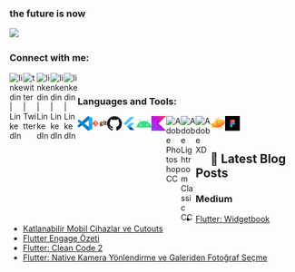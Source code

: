 ### the future is now

<img width="720px" src="https://media.giphy.com/media/26xBEamXwaMSUbV72/giphy.gif">

### Connect with me:

[<img align="left" alt="linkedin | LinkedIn" width="24px" src="https://cdn.jsdelivr.net/npm/simple-icons@v3/icons/linkedin.svg" />][linkedin]
[<img align="left" alt="twitter | Twitter" width="24px" src="https://cdn.jsdelivr.net/npm/simple-icons@v3/icons/twitter.svg" />][twitter]
[<img align="left" alt="linkedin | LinkedIn" width="24px" src="https://cdn.jsdelivr.net/npm/simple-icons@v3/icons/medium.svg" />][medium]
[<img align="left" alt="linkedin | LinkedIn" width="24px" src="https://cdn.jsdelivr.net/npm/simple-icons@v3/icons/behance.svg" />][behance]
[<img align="left" alt="linkedin | LinkedIn" width="24px" src="https://cdn.jsdelivr.net/npm/simple-icons@v3/icons/dribbble.svg" />][dribbble]

<br />

### Languages and Tools:

<img align="left" alt="Visual Studio Code" width="26px" src="https://raw.githubusercontent.com/github/explore/80688e429a7d4ef2fca1e82350fe8e3517d3494d/topics/visual-studio-code/visual-studio-code.png" />
<img align="left" alt="Git" width="26px" src="https://raw.githubusercontent.com/github/explore/80688e429a7d4ef2fca1e82350fe8e3517d3494d/topics/git/git.png" />
<img align="left" alt="GitHub" width="26px" src="https://raw.githubusercontent.com/github/explore/78df643247d429f6cc873026c0622819ad797942/topics/github/github.png" />
<img align="left" alt="Flutter" width="26px" src="https://raw.githubusercontent.com/github/explore/cebd63002168a05a6a642f309227eefeccd92950/topics/flutter/flutter.png" />
<img align="left" alt="Android" width="26px" src="https://raw.githubusercontent.com/github/explore/80688e429a7d4ef2fca1e82350fe8e3517d3494d/topics/android/android.png" />
<img align="left" alt="Kotlin" width="26px" src="https://raw.githubusercontent.com/github/explore/80688e429a7d4ef2fca1e82350fe8e3517d3494d/topics/kotlin/kotlin.png" />
<img align="left" alt="Adobe Photoshop CC" width="26px" src="https://upload.wikimedia.org/wikipedia/commons/thumb/a/af/Adobe_Photoshop_CC_icon.svg/616px-Adobe_Photoshop_CC_icon.svg.png" />
<img align="left" alt="Adobe Lightroom Classic CC" width="26px" src="https://upload.wikimedia.org/wikipedia/commons/thumb/5/56/Adobe_Photoshop_Lightroom_Classic_CC_icon.svg/512px-Adobe_Photoshop_Lightroom_Classic_CC_icon.svg.png" />
<img align="left" alt="Adobe XD" width="26px" src="https://upload.wikimedia.org/wikipedia/commons/thumb/c/c2/Adobe_XD_CC_icon.svg/1200px-Adobe_XD_CC_icon.svg.png" />
<img align="left" alt="Zeplin" width="26px" src="https://raw.githubusercontent.com/github/explore/80688e429a7d4ef2fca1e82350fe8e3517d3494d/topics/zeplin/zeplin.png" />
<img align="left" alt="Figma" width="26px" src="https://raw.githubusercontent.com/github/explore/05d0f0dfceafd861bdf2b53559399dae7b2e2d8b/topics/figma/figma.png" />

<br />
<br />

## 📕 Latest Blog Posts

<!-- BLOG-POST-LIST:START -->
<!-- BLOG-POST-LIST:END -->

### Medium

<!-- MEDIUM:START -->
- [Flutter: Widgetbook](https://medium.com/teamkraken/flutter-widgetbook-e885f607f9dc?source=rss-db21aee611de------2)
- [Katlanabilir Mobil Cihazlar ve Cutouts](https://medium.com/teamkraken/katlanabilir-mobil-cihazlar-ve-cutouts-d8cb55bedb98?source=rss-db21aee611de------2)
- [Flutter Engage Özeti](https://medium.com/flutter-t%C3%BCrkiye/flutter-engage-%C3%B6zeti-b515520ad212?source=rss-db21aee611de------2)
- [Flutter:  Clean Code 2](https://medium.com/flutter-t%C3%BCrkiye/flutter-clean-code-2-fb7906b06b07?source=rss-db21aee611de------2)
- [Flutter: Native Kamera Yönlendirme ve Galeriden Fotoğraf Seçme](https://medium.com/hardwareandro/flutter-native-kamera-y%C3%B6nlendirme-ve-galeriden-foto%C4%9Fraf-se%C3%A7me-5f9b1e77244d?source=rss-db21aee611de------2)
<!-- MEDIUM:END -->

<br />

[linkedin]: https://linkedin.com/in/muhammetomer
[twitter]: https://twitter.com/mukireuss
[medium]: https://medium.com/@mukireus
[behance]: https://www.behance.net/mukireus
[dribbble]: https://dribbble.com/mukireus
